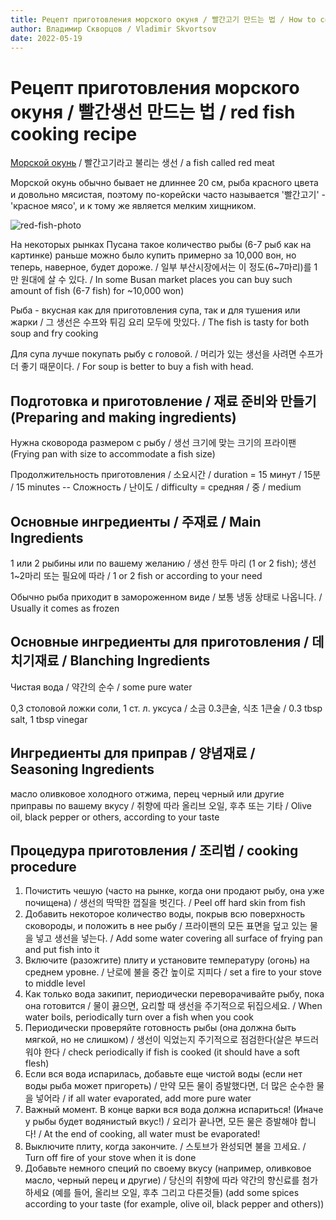 ```yaml
---
title: Рецепт приготовления морского окуня / 빨간고기 만드는 법 / How to cook a red fish
author: Владимир Скворцов / Vladimir Skvortsov
date: 2022-05-19
---
```


# Рецепт приготовления морского окуня / 빨간생선 만드는 법 / red fish cooking recipe

[Морской окунь](https://ru.wikipedia.org/wiki/%D0%9C%D0%BE%D1%80%D1%81%D0%BA%D0%B8%D0%B5_%D0%BE%D0%BA%D1%83%D0%BD%D0%B8) / 빨간고기라고 불리는 생선 / a fish called red meat

Морской окунь обычно бывает не длиннее 20 см, рыба красного цвета и довольно мясистая, поэтому по-корейски часто называется '빨간고기' - 'красное мясо', и к тому же является мелким хищником.

![red-fish-photo](https://github.com/starlinq/mega-md-docs/blob/8bf10624973e2e640dd2b854f82edfb73ec529c5/images/red-fish.PNG)

На некоторых рынках Пусана такое количество рыбы (6-7 рыб как на картинке) раньше можно было купить примерно за 10,000 вон, но теперь, наверное, будет дороже. / 일부 부산시장에서는 이 정도(6~7마리)를 1만 원대에 살 수 있다. / In some Busan market places you can buy such amount of fish (6-7 fish) for ~10,000 won)

Рыба - вкусная как для приготовления супа, так и для тушения или жарки / 그 생선은 수프와 튀김 요리 모두에 맛있다. / The fish is tasty for both soup and fry cooking

Для супа лучше покупать рыбу с головой. / 머리가 있는 생선을 사려면 수프가 더 좋기 때문이다. / For soup is better to buy a fish with head.


## Подготовка и приготовление / 재료 준비와 만들기 (Preparing and making ingredients)

Нужна сковорода размером с рыбу / 생선 크기에 맞는 크기의 프라이팬 (Frying pan with size to accommodate a fish size)

Продолжительность приготовления / 소요시간 / duration = 15 минут / 15분 / 15 minutes -- Сложность / 난이도 / difficulty = средняя / 중 / medium

## Основные ингредиенты / 주재료 / Main Ingredients

1 или 2 рыбины или по вашему желанию / 생선 한두 마리 (1 or 2 fish); 생선 1~2마리 또는 필요에 따라 / 1 or 2 fish or according to your need

Обычно рыба приходит в замороженном виде  / 보통 냉동 상태로 나옵니다. / Usually it comes as frozen


## Основные ингредиенты для приготовления / 데치기재료 / Blanching Ingredients

Чистая вода / 약간의 순수 / some pure water

0,3 столовой ложки соли, 1 ст. л. уксуса / 소금 0.3큰술, 식초 1큰술 / 0.3 tbsp salt, 1 tbsp vinegar

## Ингредиенты для приправ / 양념재료 / Seasoning Ingredients

масло оливковое холодного отжима, перец черный или другие приправы по вашему вкусу / 취향에 따라 올리브 오일, 후추 또는 기타 / Olive oil, black pepper or others, according to your taste


## Процедура приготовления / 조리법 / cooking procedure

1. Почистить чешую (часто на рынке, когда они продают рыбу, она уже почищена) / 생선의 딱딱한 껍질을 벗긴다. / Peel off hard skin from fish
2. Добавить некоторое количество воды, покрыв всю поверхность сковороды, и положить в нее рыбу / 프라이팬의 모든 표면을 덮고 있는 물을 넣고 생선을 넣는다. / Add some water covering all surface of frying pan and put fish into it
3. Включите (разожгите) плиту и установите температуру (огонь)  на среднем уровне. / 난로에 불을 중간 높이로 지피다 / set a fire to your stove to middle level
4. Как только вода закипит, периодически переворачивайте рыбу, пока она готовится / 물이 끓으면, 요리할 때 생선을 주기적으로 뒤집으세요. / When water boils, periodically turn over a fish when you cook
5. Периодически проверяйте готовность рыбы (она должна быть мягкой, но не слишком) / 생선이 익었는지 주기적으로 점검한다(살은 부드러워야 한다 / check periodically if fish is cooked (it should have a soft flesh)
6. Если вся вода испарилась, добавьте еще чистой воды (если нет воды рыба может пригореть) / 만약 모든 물이 증발했다면, 더 많은 순수한 물을 넣어라 / if all water evaporated, add more pure water
7.  Важный момент. В конце варки вся вода должна испариться! (Иначе у рыбы будет водянистый вкус!) / 요리가 끝나면, 모든 물은 증발해야 합니다! / At the end of cooking, all water must be evaporated!
8. Выключите плиту, когда закончите. / 스토브가 완성되면 불을 끄세요. / Turn off fire of your stove when it is done
9. Добавьте немного специй по своему вкусу (например, оливковое масло, черный перец и другие) / 당신의 취향에 따라 약간의 향신료를 첨가하세요 (예를 들어, 올리브 오일, 후추 그리고 다른것들) (add some spices according to your taste (for example, olive oil, black pepper and others))

